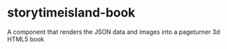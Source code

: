 storytimeisland-book
====================

A component that renders the JSON data and images into a pageturner 3d HTML5 book
